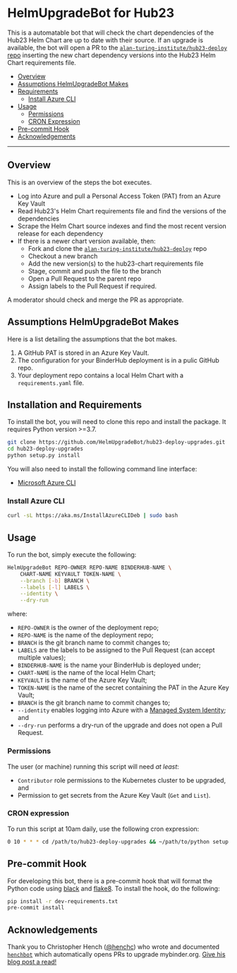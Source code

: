 # HelmUpgradeBot for Hub23

This is a automatable bot that will check the chart dependencies of the Hub23 Helm Chart are up to date with their source.
If an upgrade is available, the bot will open a PR to the [`alan-turing-institute/hub23-deploy` repo](https://github.com/alan-turing-institute/hub23-deploy) inserting the new chart dependency versions into the Hub23 Helm Chart requirements file.

- [Overview](#overview)
- [Assumptions HelmUpgradeBot Makes](#assumptions-helmupgradebot-makes)
- [Requirements](#requirements)
  - [Install Azure CLI](#install-azure-cli)
- [Usage](#usage)
  - [Permissions](#permissions)
  - [CRON Expression](#cron-expression)
- [Pre-commit Hook](#pre-commit-hook)
- [Acknowledgements](#acknowledgements)

---

## Overview

This is an overview of the steps the bot executes.

- Log into Azure and pull a Personal Access Token (PAT) from an Azure Key Vault
- Read Hub23's Helm Chart requirements file and find the versions of the dependencies
- Scrape the Helm Chart source indexes and find the most recent version release for each dependency
- If there is a newer chart version available, then:
  - Fork and clone the [`alan-turing-institute/hub23-deploy`](https://github.com/alan-turing-institute/hub23-deploy) repo
  - Checkout a new branch
  - Add the new version(s) to the hub23-chart requirements file
  - Stage, commit and push the file to the branch
  - Open a Pull Request to the parent repo
  - Assign labels to the Pull Request if required.

A moderator should check and merge the PR as appropriate.

## Assumptions HelmUpgradeBot Makes

Here is a list detailing the assumptions that the bot makes.

1. A GitHub PAT is stored in an Azure Key Vault.
2. The configuration for your BinderHub deployment is in a pulic GitHub repo.
3. Your deployment repo contains a local Helm Chart with a `requirements.yaml` file.

## Installation and Requirements

To install the bot, you will need to clone this repo and install the package.
It requires Python version >=3.7.

```bash
git clone https://github.com/HelmUpgradeBot/hub23-deploy-upgrades.git
cd hub23-deploy-upgrades
python setup.py install
```

You will also need to install the following command line interface:

- [Microsoft Azure CLI](https://docs.microsoft.com/en-us/cli/azure/install-azure-cli?view=azure-cli-latest)

### Install Azure CLI

```bash
curl -sL https://aka.ms/InstallAzureCLIDeb | sudo bash
```

## Usage

To run the bot, simply execute the following:

```bash
HelmUpgradeBot REPO-OWNER REPO-NAME BINDERHUB-NAME \
    CHART-NAME KEYVAULT TOKEN-NAME \
    --branch [-b] BRANCH \
    --labels [-l] LABELS \
    --identity \
    --dry-run
```

where:

- `REPO-OWNER` is the owner of the deployment repo;
- `REPO-NAME` is the name of the deployment repo;
- `BRANCH` is the git branch name to commit changes to;
- `LABELS` are the labels to be assigned to the Pull Request (can accept multiple values);
- `BINDERHUB-NAME` is the name your BinderHub is deployed under;
- `CHART-NAME` is the name of the local Helm Chart;
- `KEYVAULT` is the name of the Azure Key Vault;
- `TOKEN-NAME` is the name of the secret containing the PAT in the Azure Key Vault;
- `BRANCH` is the git branch name to commit changes to;
- `--identity` enables logging into Azure with a [Managed System Identity](https://docs.microsoft.com/en-gb/azure/active-directory/managed-identities-azure-resources/overview); and
- `--dry-run` performs a dry-run of the upgrade and does not open a Pull Request.

### Permissions

The user (or machine) running this script will need _at least_:

- `Contributor` role permissions to the Kubernetes cluster to be upgraded, and
- Permission to get secrets from the Azure Key Vault (`Get` and `List`).

### CRON expression

To run this script at 10am daily, use the following cron expression:

```bash
0 10 * * * cd /path/to/hub23-deploy-upgrades && ~/path/to/python setup.py install && HelmUpgradeBot [--flags]
```

## Pre-commit Hook

For developing this bot, there is a pre-commit hook that will format the Python code using [black](https://github.com/psf/black) and [flake8](http://flake8.pycqa.org/en/latest/).
To install the hook, do the following:

```bash
pip install -r dev-requirements.txt
pre-commit install
```

## Acknowledgements

Thank you to Christopher Hench ([@henchc](https://github.com/henchc)) who wrote and documented [`henchbot`](https://github.com/henchbot) which automatically opens PRs to upgrade mybinder.org.
[Give his blog post a read!](https://hackmd.io/qC4ooA5TTn6xA2w-2OLHbA)

